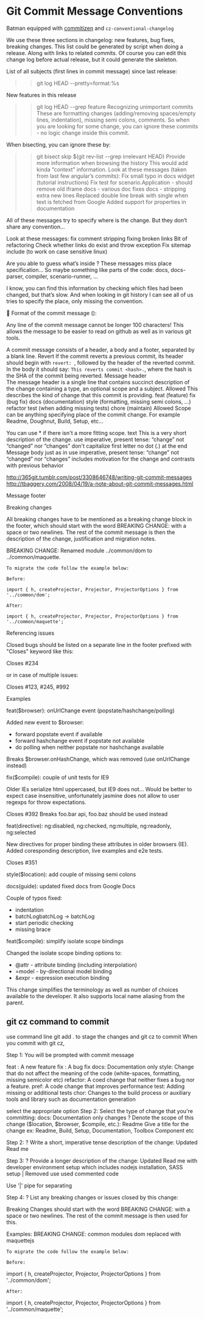 # Git Commit Message Conventions

Batman equipped with [commitizen](http://commitizen.github.io/cz-cli/) and `
cz-conventional-changelog
` 

We use these three sections in changelog: new features, bug fixes, breaking changes.
This list could be generated by script when doing a release. Along with links to related commits.
Of course you can edit this change log before actual release, but it could generate the skeleton.
 
List of all subjects (first lines in commit message) since last release:
>> git log <last tag> HEAD --pretty=format:%s
 
New features in this release
>> git log <last release> HEAD --grep feature
Recognizing unimportant commits
These are formatting changes (adding/removing spaces/empty lines, indentation), missing semi colons, comments. So when you are looking for some change, you can ignore these commits - no logic change inside this commit.
 
When bisecting, you can ignore these by:
>> git bisect skip $(git rev-list --grep irrelevant <good place> HEAD)
Provide more information when browsing the history
This would add kinda “context” information.
Look at these messages (taken from last few angular’s commits):
Fix small typo in docs widget (tutorial instructions)
Fix test for scenario.Application - should remove old iframe
docs - various doc fixes
docs - stripping extra new lines
Replaced double line break with single when text is fetched from Google
Added support for properties in documentation
 
All of these messages try to specify where is the change. But they don’t share any convention...
 
Look at these messages:
fix comment stripping
fixing broken links
Bit of refactoring
Check whether links do exist and throw exception
Fix sitemap include (to work on case sensitive linux)
 
Are you able to guess what’s inside ? These messages miss place specification...
So maybe something like parts of the code: docs, docs-parser, compiler, scenario-runner, …
 
I know, you can find this information by checking which files had been changed, but that’s slow. And when looking in git history I can see all of us tries to specify the place, only missing the convention.
 

Format of the commit message
<type>(<scope>): <subject>
<BLANK LINE>
<body>
<BLANK LINE>
<footer>
 
Any line of the commit message cannot be longer 100 characters! This allows the message to be easier to read on github as well as in various git tools.
 
A commit message consists of a header, a body and a footer, separated by a blank line.
Revert
If the commit reverts a previous commit, its header should begin with `revert: `, followed by the header of the reverted commit. In the body it should say: `This reverts commit <hash>.`, where the hash is the SHA of the commit being reverted.
Message header	
The message header is a single line that contains succinct description of the change containing a type, an optional scope and a subject.
Allowed <type>
This describes the kind of change that this commit is providing.
feat (feature)
fix (bug fix)
docs (documentation)
style (formatting, missing semi colons, …)
refactor
test (when adding missing tests)
chore (maintain)
Allowed <scope>
Scope can be anything specifying place of the commit change. For example Readme, Doughnut, Build, Setup, etc...
 
You can use * if there isn't a more fitting scope.
<subject> text
This is a very short description of the change.
use imperative, present tense: “change” not “changed” nor “changes”
don't capitalize first letter
no dot (.) at the end
Message body
just as in <subject> use imperative, present tense: “change” not “changed” nor “changes”
includes motivation for the change and contrasts with previous behavior
 
http://365git.tumblr.com/post/3308646748/writing-git-commit-messages
http://tbaggery.com/2008/04/19/a-note-about-git-commit-messages.html
 
Message footer
 
Breaking changes
 
All breaking changes have to be mentioned as a breaking change block in the footer, which should start with the word BREAKING CHANGE: with a space or two newlines. The rest of the commit message is then the description of the change, justification and migration notes. 
 
BREAKING CHANGE: Renamed module ../common/dom to ../common/maquette.
    
    To migrate the code follow the example below:
    
    Before:
    
    import { h, createProjector, Projector, ProjectorOptions } from '../common/dom';
    
    After:
    
    import { h, createProjector, Projector, ProjectorOptions } from '../common/maquette';
    
 
Referencing issues
 
Closed bugs should be listed on a separate line in the footer prefixed with "Closes" keyword like this:
 
Closes #234
 
or in case of multiple issues:
 
Closes #123, #245, #992
 
  
Examples

feat($browser): onUrlChange event (popstate/hashchange/polling)
 
Added new event to $browser:
- forward popstate event if available
- forward hashchange event if popstate not available
- do polling when neither popstate nor hashchange available
 
Breaks $browser.onHashChange, which was removed (use onUrlChange instead)

fix($compile): couple of unit tests for IE9
 
Older IEs serialize html uppercased, but IE9 does not...
Would be better to expect case insensitive, unfortunately jasmine does
not allow to user regexps for throw expectations.
 
Closes #392
Breaks foo.bar api, foo.baz should be used instead

feat(directive): ng:disabled, ng:checked, ng:multiple, ng:readonly, ng:selected
 
New directives for proper binding these attributes in older browsers (IE).
Added coresponding description, live examples and e2e tests.
 
Closes #351

style($location): add couple of missing semi colons

docs(guide): updated fixed docs from Google Docs
 
Couple of typos fixed:
- indentation
- batchLogbatchLog -> batchLog
- start periodic checking
- missing brace

feat($compile): simplify isolate scope bindings
 
Changed the isolate scope binding options to:
  - @attr - attribute binding (including interpolation)
  - =model - by-directional model binding
  - &expr - expression execution binding
 
This change simplifies the terminology as well as
number of choices available to the developer. It
also supports local name aliasing from the parent.
 
## git cz command to commit

use command line git add . to stage the changes and git cz to commit
When you commit with git cz, 

Step 1: You will be prompted with commit message <type>

feat : A new feature 
fix : A bug fix
docs: Documentation only 
style: Change that do not affect the meaning of the code (white-spaces, formatting, missing semicolor etc)
refactor: A coed change that neither fixes a bug nor a feature.
pref: A code change that improves performance
test: Adding missing or additional tests
chor: Changes to the build process or auxiliary tools and library such as documentation generation

select the appropriate option 
Step 2: <scope>
 Select the type of change that you're committing: docs:     Documentation only changes
? Denote the scope of this change ($location, $browser, $compile, etc.):
 Readme
Give a title for the change 
ex: Readme, Build, Setup, Documentation, Toolbox Component etc

Step 2: <subject>
? Write a short, imperative tense description of the change:
 Updated Read me

Step 3: <Message Body>
? Provide a longer description of the change:
 Updated Read me with developer environment setup which includes nodejs installation, SASS setup | Removed use used commented code

Use '|' pipe for separating 

Step 4: <Message Footer>
? List any breaking changes or issues closed by this change:

Breaking Changes should start with the word BREAKING CHANGE: with a space or two newlines. The rest of the commit message is then used for this.

Examples:
BREAKING CHANGE: common modules dom replaced with maquettejs
    
    To migrate the code follow the example below:
    
    Before:
    
import { h, createProjector, Projector, ProjectorOptions } from '../common/dom';
    
    After:
    
import { h, createProjector, Projector, ProjectorOptions } from '../common/maquette';
    
    